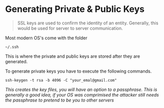# Generating Private & Public Keys

> SSL keys are used to confirm the identity of an entity. Generally, this would be used for server to server communication.

Most modern OS's come with the folder

`~/.ssh`

This is where the private and public keys are stored after they are generated.

To generate private keys you have to execute the following commands.

```
ssh-keygen -t rsa -b 4096 -C "your_emal@gmail.com"
```

_This creates the key files, you will have an option to a passphrase. This is generally a good idea, if your OS was comprimised the attacker still needs the passphrase to pretend to be you to other servers_
